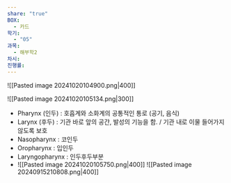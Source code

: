 ```yaml
---
share: "true"
BOX:
  - 카드
학기:
  - "05"
과목:
  - 해부학2
차시: 
진행률: 
---
```


![[Pasted image 20241020104900.png|400]]

![[Pasted image 20241020105134.png|300]]

- Pharynx (인두) : 호흡계와 소화계의 공통적인 통로 (공기, 음식)
- Larynx (후두) : 기관 바로 앞의 공간, 발성의 기능을 함. / 기관 내로 이물 들어가지 않도록 보호
- Nasopharynx : 코인두
- Oropharynx : 입인두
- Laryngopharynx : 인두후두부분
- ![[Pasted image 20241020105750.png|400]]
![[Pasted image 20240915210808.png|400]]

